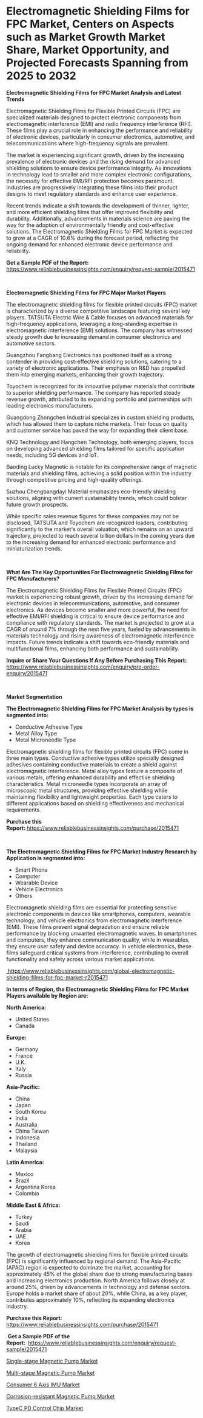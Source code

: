 <p><h1>Electromagnetic Shielding Films for FPC Market, Centers on Aspects such as Market Growth Market Share, Market Opportunity, and Projected Forecasts Spanning from 2025 to 2032</h1></p><p><strong>Electromagnetic Shielding Films for FPC Market Analysis and Latest Trends</strong></p>
<p><p>Electromagnetic Shielding Films for Flexible Printed Circuits (FPC) are specialized materials designed to protect electronic components from electromagnetic interference (EMI) and radio frequency interference (RFI). These films play a crucial role in enhancing the performance and reliability of electronic devices, particularly in consumer electronics, automotive, and telecommunications where high-frequency signals are prevalent.</p><p>The market is experiencing significant growth, driven by the increasing prevalence of electronic devices and the rising demand for advanced shielding solutions to ensure device performance integrity. As innovations in technology lead to smaller and more complex electronic configurations, the necessity for effective EMI/RFI protection becomes paramount. Industries are progressively integrating these films into their product designs to meet regulatory standards and enhance user experience.</p><p>Recent trends indicate a shift towards the development of thinner, lighter, and more efficient shielding films that offer improved flexibility and durability. Additionally, advancements in materials science are paving the way for the adoption of environmentally friendly and cost-effective solutions. The Electromagnetic Shielding Films for FPC Market is expected to grow at a CAGR of 10.6% during the forecast period, reflecting the ongoing demand for enhanced electronic device performance and reliability.</p></p>
<p><strong>Get a Sample PDF of the Report:&nbsp;</strong> <a href="https://www.reliablebusinessinsights.com/enquiry/request-sample/2015471?utm_campaign=2446&utm_medium=2&utm_source=Github&utm_content=ia&utm_term=29032025&utm_id=electromagnetic-shielding-films-for-fpc">https://www.reliablebusinessinsights.com/enquiry/request-sample/2015471</a></p>
<p>&nbsp;</p>
<p><strong>Electromagnetic Shielding Films for FPC Major Market Players</strong></p>
<p><p>The electromagnetic shielding films for flexible printed circuits (FPC) market is characterized by a diverse competitive landscape featuring several key players. TATSUTA Electric Wire & Cable focuses on advanced materials for high-frequency applications, leveraging a long-standing expertise in electromagnetic interference (EMI) solutions. The company has witnessed steady growth due to increasing demand in consumer electronics and automotive sectors.</p><p>Guangzhou Fangbang Electronics has positioned itself as a strong contender in providing cost-effective shielding solutions, catering to a variety of electronic applications. Their emphasis on R&D has propelled them into emerging markets, enhancing their growth trajectory.</p><p>Toyochem is recognized for its innovative polymer materials that contribute to superior shielding performance. The company has reported steady revenue growth, attributed to its expanding portfolio and partnerships with leading electronics manufacturers. </p><p>Guangdong Zhongchen Industrial specializes in custom shielding products, which has allowed them to capture niche markets. Their focus on quality and customer service has paved the way for expanding their client base.</p><p>KNQ Technology and Hangchen Technology, both emerging players, focus on developing advanced shielding films tailored for specific application needs, including 5G devices and IoT.</p><p>Baoding Lucky Magnetic is notable for its comprehensive range of magnetic materials and shielding films, achieving a solid position within the industry through competitive pricing and high-quality offerings.</p><p>Suzhou Chengbangdayi Material emphasizes eco-friendly shielding solutions, aligning with current sustainability trends, which could bolster future growth prospects.</p><p>While specific sales revenue figures for these companies may not be disclosed, TATSUTA and Toyochem are recognized leaders, contributing significantly to the market's overall valuation, which remains on an upward trajectory, projected to reach several billion dollars in the coming years due to the increasing demand for enhanced electronic performance and miniaturization trends.</p></p>
<p>&nbsp;</p>
<p><strong>What Are The Key Opportunities For Electromagnetic Shielding Films for FPC Manufacturers?</strong></p>
<p><p>The Electromagnetic Shielding Films for Flexible Printed Circuits (FPC) market is experiencing robust growth, driven by the increasing demand for electronic devices in telecommunications, automotive, and consumer electronics. As devices become smaller and more powerful, the need for effective EMI/RFI shielding is critical to ensure device performance and compliance with regulatory standards. The market is projected to grow at a CAGR of around 7% through the next five years, fueled by advancements in materials technology and rising awareness of electromagnetic interference impacts. Future trends indicate a shift towards eco-friendly materials and multifunctional films, enhancing both performance and sustainability.</p></p>
<p><strong>Inquire or Share Your Questions If Any Before Purchasing This Report:</strong> <a href="https://www.reliablebusinessinsights.com/enquiry/pre-order-enquiry/2015471?utm_campaign=2446&utm_medium=2&utm_source=Github&utm_content=ia&utm_term=29032025&utm_id=electromagnetic-shielding-films-for-fpc">https://www.reliablebusinessinsights.com/enquiry/pre-order-enquiry/2015471</a></p>
<p>&nbsp;</p>
<p><strong>Market Segmentation</strong></p>
<p><strong>The Electromagnetic Shielding Films for FPC Market Analysis by types is segmented into:</strong></p>
<p><ul><li>Conductive Adhesive Type</li><li>Metal Alloy Type</li><li>Metal Microneedle Type</li></ul></p>
<p><p>Electromagnetic shielding films for flexible printed circuits (FPC) come in three main types. Conductive adhesive types utilize specially designed adhesives containing conductive materials to create a shield against electromagnetic interference. Metal alloy types feature a composite of various metals, offering enhanced durability and effective shielding characteristics. Metal microneedle types incorporate an array of microscopic metal structures, providing effective shielding while maintaining flexibility and lightweight properties. Each type caters to different applications based on shielding effectiveness and mechanical requirements.</p></p>
<p><strong>Purchase this Report:&nbsp;</strong><a href="https://www.reliablebusinessinsights.com/purchase/2015471?utm_campaign=2446&utm_medium=2&utm_source=Github&utm_content=ia&utm_term=29032025&utm_id=electromagnetic-shielding-films-for-fpc">https://www.reliablebusinessinsights.com/purchase/2015471</a></p>
<p>&nbsp;</p>
<p><strong>The Electromagnetic Shielding Films for FPC Market Industry Research by Application is segmented into:</strong></p>
<p><ul><li>Smart Phone</li><li>Computer</li><li>Wearable Device</li><li>Vehicle Electronics</li><li>Others</li></ul></p>
<p><p>Electromagnetic shielding films are essential for protecting sensitive electronic components in devices like smartphones, computers, wearable technology, and vehicle electronics from electromagnetic interference (EMI). These films prevent signal degradation and ensure reliable performance by blocking unwanted electromagnetic waves. In smartphones and computers, they enhance communication quality, while in wearables, they ensure user safety and device accuracy. In vehicle electronics, these films safeguard critical systems from interference, contributing to overall functionality and safety across various market applications.</p></p>
<p><a href="https://www.reliablebusinessinsights.com/global-electromagnetic-shielding-films-for-fpc-market-r2015471?utm_campaign=2446&utm_medium=2&utm_source=Github&utm_content=ia&utm_term=29032025&utm_id=electromagnetic-shielding-films-for-fpc">&nbsp;https://www.reliablebusinessinsights.com/global-electromagnetic-shielding-films-for-fpc-market-r2015471</a></p>
<p><strong>In terms of Region, the Electromagnetic Shielding Films for FPC Market Players available by Region are:</strong></p>
<p>
    <p> <strong> North America: </strong>
        <ul>
            <li>United States</li>
            <li>Canada</li>
        </ul>
        </p> 
    <p> <strong> Europe: </strong>
        <ul>
            <li>Germany</li>
            <li>France</li>
            <li>U.K.</li>
            <li>Italy</li>
            <li>Russia</li>
        </ul>
        </p> 
    <p> <strong> Asia-Pacific: </strong>
        <ul>
            <li>China</li>
            <li>Japan</li>
            <li>South Korea</li>
            <li>India</li>
            <li>Australia</li>
            <li>China Taiwan</li>
            <li>Indonesia</li>
            <li>Thailand</li>
            <li>Malaysia</li>
        </ul>
        </p> 
    <p> <strong> Latin America: </strong>
        <ul>
            <li>Mexico</li>
            <li>Brazil</li>
            <li>Argentina Korea</li>
            <li>Colombia</li>
        </ul>
        </p> 
    <p> <strong> Middle East & Africa: </strong>
        <ul>
            <li>Turkey</li>
            <li>Saudi</li>
            <li>Arabia</li>
            <li>UAE</li>
            <li>Korea</li>
        </ul>
    </p>
    </p>
<p><p>The growth of electromagnetic shielding films for flexible printed circuits (FPC) is significantly influenced by regional demand. The Asia-Pacific (APAC) region is expected to dominate the market, accounting for approximately 45% of the global share due to strong manufacturing bases and increasing electronics production. North America follows closely at around 25%, driven by advancements in technology and defense sectors. Europe holds a market share of about 20%, while China, as a key player, contributes approximately 10%, reflecting its expanding electronics industry.</p></p>
<p><strong>Purchase this Report: </strong><a href="https://www.reliablebusinessinsights.com/purchase/2015471?utm_campaign=2446&utm_medium=2&utm_source=Github&utm_content=ia&utm_term=29032025&utm_id=electromagnetic-shielding-films-for-fpc">https://www.reliablebusinessinsights.com/purchase/2015471</a></p>
<p>&nbsp;<strong>Get a Sample PDF of the Report:&nbsp;&nbsp;</strong><a href="https://www.reliablebusinessinsights.com/enquiry/request-sample/2015471?utm_campaign=2446&utm_medium=2&utm_source=Github&utm_content=ia&utm_term=29032025&utm_id=electromagnetic-shielding-films-for-fpc">https://www.reliablebusinessinsights.com/enquiry/request-sample/2015471</a></p>
<p><strong></strong></p>
<p><p><a href="https://www.linkedin.com/pulse/single-stage-magnetic-pump-market-forecast-report-highlights-8lcwe?utm_campaign=2446&utm_medium=2&utm_source=Github&utm_content=ia&utm_term=29032025&utm_id=electromagnetic-shielding-films-for-fpc">Single-stage Magnetic Pump Market</a></p><p><a href="https://www.linkedin.com/pulse/exploring-growth-potential-multi-stage-magnetic-pump-market-fjx8e?utm_campaign=2446&utm_medium=2&utm_source=Github&utm_content=ia&utm_term=29032025&utm_id=electromagnetic-shielding-films-for-fpc">Multi-stage Magnetic Pump Market</a></p><p><a href="https://github.com/calizlewin2f/Market-Research-Report-List-1/blob/main/consumer-6-axis-imu-market.md?utm_campaign=2446&utm_medium=2&utm_source=Github&utm_content=ia&utm_term=29032025&utm_id=electromagnetic-shielding-films-for-fpc">Consumer 6 Axis IMU Market</a></p><p><a href="https://www.linkedin.com/pulse/discovering-corrosion-resistant-magnetic-pumpmarkets-vmbde?utm_campaign=2446&utm_medium=2&utm_source=Github&utm_content=ia&utm_term=29032025&utm_id=electromagnetic-shielding-films-for-fpc">Corrosion-resistant Magnetic Pump Market</a></p><p><a href="https://github.com/grevecodeeol/Market-Research-Report-List-1/blob/main/typec-pd-control-chip-market.md?utm_campaign=2446&utm_medium=2&utm_source=Github&utm_content=ia&utm_term=29032025&utm_id=electromagnetic-shielding-films-for-fpc">TypeC PD Control Chip Market</a></p></p>
